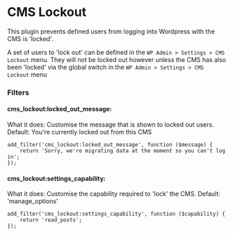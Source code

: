 # CMS Lockout
This plugin prevents defined users from logging into Wordpress with the CMS is 'locked'.

A set of users to 'lock out' can be defined in the `WP Admin > Settings > CMS Lockout` menu. They will not be locked out
however unless the CMS has also been 'locked' via the global switch in the `WP Admin > Settings > CMS Lockout` menu


### Filters

#### cms_lockout:locked_out_message:
What it does:   Customise the message that is shown to locked out users.
Default:        You're currently locked out from this CMS

```
add_filter('cms_lockout:locked_out_message', function ($message) {
    return 'Sorry, we're migrating data at the moment so you can't log in';
});
```


#### cms_lockout:settings_capability:
What it does:   Customise the capability required to 'lock' the CMS.
Default:        'manage_options'

```
add_filter('cms_lockout:settings_capability', function ($capability) {
    return 'read_posts';
});
```
